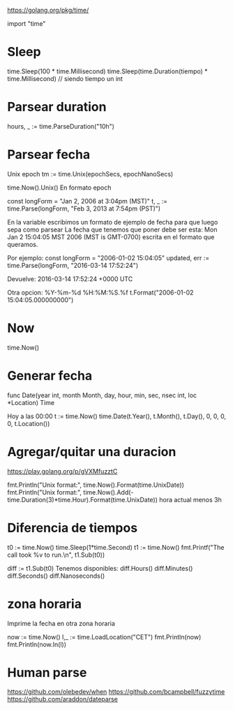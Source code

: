 https://golang.org/pkg/time/

import "time"

# Sleep
time.Sleep(100 * time.Millisecond)
time.Sleep(time.Duration(tiempo) * time.Millisecond) // siendo tiempo un int

# Parsear duration
hours, _ := time.ParseDuration("10h")

# Parsear fecha
Unix epoch
tm := time.Unix(epochSecs, epochNanoSecs)

time.Now().Unix()
En formato epoch


const longForm = "Jan 2, 2006 at 3:04pm (MST)"
t, _ := time.Parse(longForm, "Feb 3, 2013 at 7:54pm (PST)")

En la variable escribimos un formato de ejemplo de fecha para que luego sepa como parsear
La fecha que tenemos que poner debe ser esta:
Mon Jan 2 15:04:05 MST 2006 (MST is GMT-0700)
escrita en el formato que queramos.

Por ejemplo:
const longForm = "2006-01-02 15:04:05"
updated, err := time.Parse(longForm, "2016-03-14 17:52:24")

Devuelve:
2016-03-14 17:52:24 +0000 UTC

Otra opcion: %Y-%m-%d %H:%M:%S.%f
t.Format("2006-01-02 15:04:05.000000000")

# Now
time.Now()


# Generar fecha
func Date(year int, month Month, day, hour, min, sec, nsec int, loc *Location) Time

Hoy a las 00:00
t := time.Now()
time.Date(t.Year(), t.Month(), t.Day(), 0, 0, 0, 0, t.Location())


# Agregar/quitar una duracion
https://play.golang.org/p/gVXMfuzztC

fmt.Println("Unix format:", time.Now().Format(time.UnixDate))
fmt.Println("Unix format:", time.Now().Add(-time.Duration(3)*time.Hour).Format(time.UnixDate))
  hora actual menos 3h

# Diferencia de tiempos
t0 := time.Now()
time.Sleep(1*time.Second)
t1 := time.Now()
fmt.Printf("The call took %v to run.\n", t1.Sub(t0))

diff := t1.Sub(t0)
Tenemos disponibles:
diff.Hours()
diff.Minutes()
diff.Seconds()
diff.Nanoseconds()

# zona horaria
Imprime la fecha en otra zona horaria

now := time.Now()
l,_ := time.LoadLocation("CET")
fmt.Println(now)
fmt.Println(now.In(l))



# Human parse
https://github.com/olebedev/when
https://github.com/bcampbell/fuzzytime
https://github.com/araddon/dateparse

